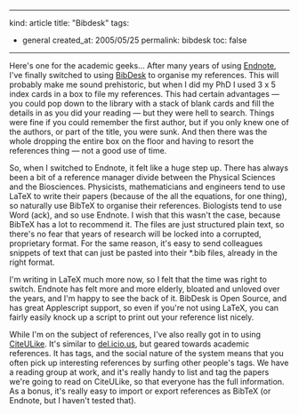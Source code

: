 -----
kind: article
title: "Bibdesk"
tags:
- general
created_at: 2005/05/25
permalink: bibdesk
toc: false
-----

<p>Here's one for the academic geeks... After many years of using <a href="http://www.endnote.com/">Endnote</a>, I've finally switched to using <a href="http://bibdesk.sourceforge.net/">BibDesk</a> to organise my references. This will probably make me sound prehistoric, but when I did my PhD I used 3 x 5 index cards in a box to file my references. This had certain advantages &mdash; you could pop down to the library with a stack of blank cards and fill the details in as you did your reading &mdash; but they were hell to search. Things were fine if you could remember the first author, but if you only knew one of the authors, or part of the title, you were sunk. And then there was the whole dropping the entire box on the floor and having to resort the references thing &mdash; not a good use of time.</p>

<p>So, when I switched to Endnote, it felt like a huge step up. There has always been a bit of a reference manager divide between the Physical Sciences and the Biosciences. Physicists, mathematicians and engineers tend to use LaTeX to write their papers (because of the all the equations, for one thing), so naturally use BibTeX to organise their references. Biologists tend to use Word (ack), and so use Endnote. I wish that this wasn't the case, because BibTeX has a lot to recommend it. The files are just structured plain text, so there's no fear that years of research will be locked into a corrupted, proprietary format. For the same reason, it's easy to send colleagues snippets of text that can just be pasted into their *.bib files, already in the right format.</p>

<p>I'm writing in LaTeX much more now, so I felt that the time was right to switch. Endnote has felt more and more elderly, bloated and unloved over the years, and I'm happy to see the back of it. BibDesk is Open Source, and has great Applescript support, so even if you're not using LaTeX, you can fairly easily knock up a script to print out your reference list nicely.</p>

<p>While I'm on the subject of references, I've also really got in to using <a href="http://www.citeulike.org/">CiteULike</a>. It's similar to <a href="http://del.icio.us">del.icio.us</a>, but geared towards academic references. It has tags, and the social nature of the system means that you often pick up interesting references by surfing other people's tags. We have a reading group at work, and it's really handy to list and tag the papers we're going to read on CiteULike, so that everyone has the full information. As a bonus, it's really easy to import or export references as BibTeX (or Endnote, but I haven't tested that). </p>



